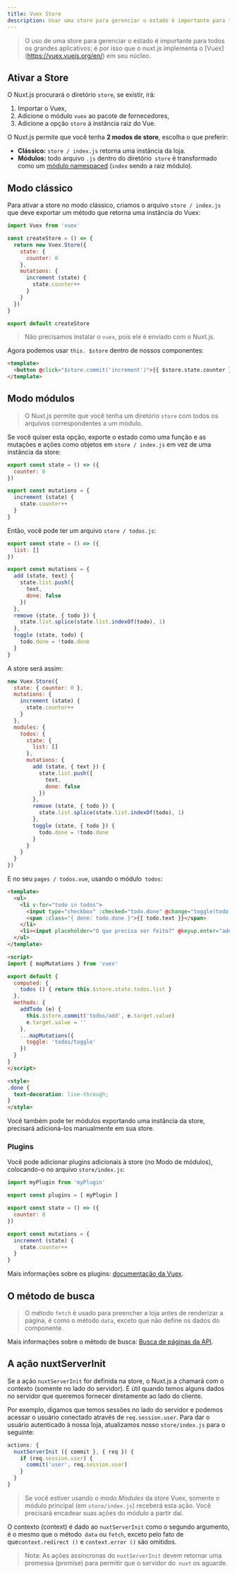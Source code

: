 ```yaml
---
title: Vuex Store
description: Usar uma store para gerenciar o estado é importante para todos os grandes aplicativos; é por isso que o Nuxt.js implementa o Vuex em seu núcleo.
---
```


> O uso de uma store para gerenciar o estado é importante para todos os grandes aplicativos; é por isso que o nuxt.js implementa o [Vuex] (https://vuex.vuejs.org/en/) em seu núcleo.

## Ativar a Store

O Nuxt.js procurará o diretório `store`, se existir, irá:

1. Importar o Vuex,
2. Adicione o módulo `vuex` ao pacote de fornecedores,
3. Adicione a opção `store` à instância raiz do Vue.


O Nuxt.js permite que você tenha **2 modos de store**, escolha o que preferir:

- **Clássico:** `store / index.js` retorna uma instância da loja.
- **Módulos:** todo arquivo `.js` dentro do diretório` store` é transformado como um [módulo namespaced](http://vuex.vuejs.org/en/modules.html) (`index` sendo a raiz módulo).

## Modo clássico

Para ativar a store no modo clássico, criamos o arquivo `store / index.js` que deve exportar um método que retorna uma instância do Vuex:

```js
import Vuex from 'vuex'

const createStore = () => {
  return new Vuex.Store({
    state: {
      counter: 0
    },
    mutations: {
      increment (state) {
        state.counter++
      }
    }
  })
}

export default createStore
```

> Não precisamos instalar o `vuex`, pois ele é enviado com o Nuxt.js.

Agora podemos usar `this. $store` dentro de nossos componentes:

```html
<template>
  <button @click="$store.commit('increment')">{{ $store.state.counter }}</button>
</template>
```

## Modo módulos

> O Nuxt.js permite que você tenha um diretório `store` com todos os arquivos correspondentes a um módulo.

Se você quiser esta opção, exporte o estado como uma função e as mutações e ações como objetos em `store / index.js` em vez de uma instância da store:

```js
export const state = () => ({
  counter: 0
})

export const mutations = {
  increment (state) {
    state.counter++
  }
}
```

Então, você pode ter um arquivo `store / todos.js`:

```js
export const state = () => ({
  list: []
})

export const mutations = {
  add (state, text) {
    state.list.push({
      text,
      done: false
    })
  },
  remove (state, { todo }) {
    state.list.splice(state.list.indexOf(todo), 1)
  },
  toggle (state, todo) {
    todo.done = !todo.done
  }
}
```

A store será assim:

```js
new Vuex.Store({
  state: { counter: 0 },
  mutations: {
    increment (state) {
      state.counter++
    }
  },
  modules: {
    todos: {
      state: {
        list: []
      },
      mutations: {
        add (state, { text }) {
          state.list.push({
            text,
            done: false
          })
        },
        remove (state, { todo }) {
          state.list.splice(state.list.indexOf(todo), 1)
        },
        toggle (state, { todo }) {
          todo.done = !todo.done
        }
      }
    }
  }
})
```

E no seu `pages / todos.vue`, usando o módulo` todos`:

```html
<template>
  <ul>
    <li v-for="todo in todos">
      <input type="checkbox" :checked="todo.done" @change="toggle(todo)">
      <span :class="{ done: todo.done }">{{ todo.text }}</span>
    </li>
    <li><input placeholder="O que precisa ser feito?" @keyup.enter="addTodo"></li>
  </ul>
</template>

<script>
import { mapMutations } from 'vuex'

export default {
  computed: {
    todos () { return this.$store.state.todos.list }
  },
  methods: {
    addTodo (e) {
      this.$store.commit('todos/add', e.target.value)
      e.target.value = ''
    },
    ...mapMutations({
      toggle: 'todos/toggle'
    })
  }
}
</script>

<style>
.done {
  text-decoration: line-through;
}
</style>
```

<div class="Alert">

Você também pode ter módulos exportando uma instância da store, precisará adicioná-los manualmente em sua store.

</div>

### Plugins

Você pode adicionar plugins adicionais à store (no Modo de módulos), colocando-o no arquivo `store/index.js`:

```js
import myPlugin from 'myPlugin'

export const plugins = [ myPlugin ]

export const state = () => ({
  counter: 0
})

export const mutations = {
  increment (state) {
    state.counter++
  }
}
```

Mais informações sobre os plugins: [documentação da Vuex](https://vuex.vuejs.org/en/plugins.html).

## O método de busca

> O método `fetch` é usado para preencher a loja antes de renderizar a página, é como o método `data`, exceto que não define os dados do componente.

Mais informações sobre o método de busca: [Busca de páginas da API](/api/pages-fetch).

## A ação nuxtServerInit

Se a ação `nuxtServerInit` for definida na store, o Nuxt.js a chamará com o contexto (somente no lado do servidor). É útil quando temos alguns dados no servidor que queremos fornecer diretamente ao lado do cliente.

Por exemplo, digamos que temos sessões no lado do servidor e podemos acessar o usuário conectado através de `req.session.user`. Para dar o usuário autenticado à nossa loja, atualizamos nosso `store/index.js` para o seguinte:

```js
actions: {
  nuxtServerInit ({ commit }, { req }) {
    if (req.session.user) {
      commit('user', req.session.user)
    }
  }
}
```

> Se você estiver usando o modo _Modules_ da store Vuex, somente o módulo principal (em `store/index.js`) receberá esta ação. Você precisará encadear suas ações do módulo a partir daí.

O contexto (context) é dado ao `nuxtServerInit` como o segundo argumento, é o mesmo que o método` data` ou `fetch`, exceto pelo fato de que` context.redirect () ` e `context.error ()` são omitidos.

> Nota: As ações assíncronas do `nuxtServerInit` devem retornar uma promessa (promise) para permitir que o servidor do` nuxt` os aguarde.
